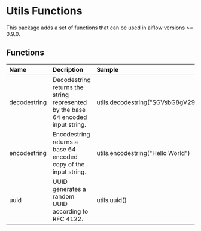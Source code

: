 # Utils Functions
This package adds a set of functions that can be used in aiflow versions >= 0.9.0.


## Functions

| Name         | Decription             | Sample                                                |
|:-------------|:-----------------------|:------------------------------------------------------|
| decodestring | Decodestring returns the string represented by the base 64 encoded input string. | utils.decodestring(\"SGVsbG8gV29ybGQ=\") |
| encodestring | Encodestring returns a base 64 encoded copy of the input string. | utils.encodestring("Hello World") |
| uuid         | UUID generates a random UUID according to RFC 4122. | utils.uuid() |